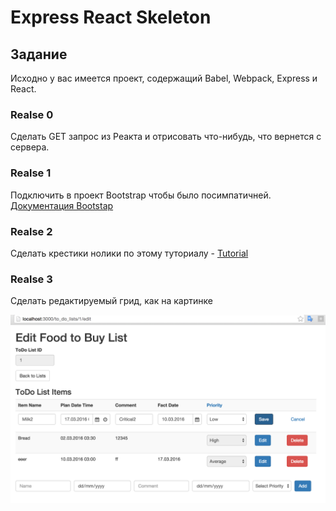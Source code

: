 # Express React Skeleton

## Задание

Исходно у вас имеется проект, содержащий Babel, Webpack, Express и React.

### Realse 0
Сделать GET запрос из Реакта и отрисовать что-нибудь, что вернется с сервера. 

### Realse 1
Подключить в проект Bootstrap чтобы было посимпатичней. [Документация Bootstap](https://getbootstrap.com/)

### Realse 2
Сделать крестики нолики по этому туториалу - [Tutorial](https://reactjs.org/tutorial/tutorial.html)

### Realse 3
Сделать редактируемый грид, как на картинке

![Img Editable Grid](docs/grid.png?raw=true "Editable Grid")
